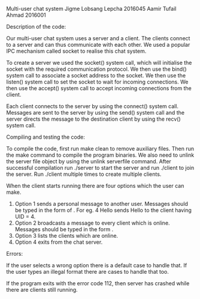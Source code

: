 ﻿Multi-user chat system
Jigme Lobsang Lepcha 2016045
Aamir Tufail Ahmad 2016001




Description of the code:


Our multi-user chat system uses a server and a client. The clients connect to a server and can thus communicate with each other. We used a popular IPC mechanism called socket to realise this chat system.


To create a server we used the socket() system call, which will initialise the socket with the required communication protocol. We then use the bind() system call to associate a socket address to the socket. We then use the listen() system call to set the socket to wait for incoming connections. We then use the accept() system call to accept incoming connections from the client.


Each client connects to the server by using the connect() system call. Messages are sent to the server by using the send() system call and the server directs the message to the destination client by using the recv() system call.


Compiling and testing the code:


To compile the code, first run make clean to remove auxiliary files. Then run the make command to compile the program binaries. We also need to unlink the server file object by using the unlink serverfile command. After successful compilation run ./server to start the server and run ./client to join the server. Run ./client multiple times to create multiple clients.


When the client starts running there are four options which the user can make.
1. Option 1 sends a personal message to another user. Messages should be typed in the form of <UID> <Message>. For eg. 4 Hello sends Hello to the client having UID = 4.
2. Option 2 broadcasts a message to every client which is online. Messages should be typed in the form <Message>.
3. Option 3 lists the clients which are online.
4. Option 4 exits from the chat server.


Errors:


If the user selects a wrong option there is a default case to handle that. If the user types an illegal format there are cases to handle that too.


If the program exits with the error code 112, then server has crashed while there are clients still running.
